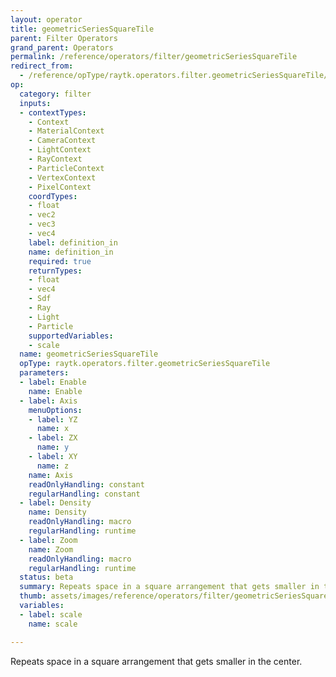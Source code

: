```yaml
---
layout: operator
title: geometricSeriesSquareTile
parent: Filter Operators
grand_parent: Operators
permalink: /reference/operators/filter/geometricSeriesSquareTile
redirect_from:
  - /reference/opType/raytk.operators.filter.geometricSeriesSquareTile/
op:
  category: filter
  inputs:
  - contextTypes:
    - Context
    - MaterialContext
    - CameraContext
    - LightContext
    - RayContext
    - ParticleContext
    - VertexContext
    - PixelContext
    coordTypes:
    - float
    - vec2
    - vec3
    - vec4
    label: definition_in
    name: definition_in
    required: true
    returnTypes:
    - float
    - vec4
    - Sdf
    - Ray
    - Light
    - Particle
    supportedVariables:
    - scale
  name: geometricSeriesSquareTile
  opType: raytk.operators.filter.geometricSeriesSquareTile
  parameters:
  - label: Enable
    name: Enable
  - label: Axis
    menuOptions:
    - label: YZ
      name: x
    - label: ZX
      name: y
    - label: XY
      name: z
    name: Axis
    readOnlyHandling: constant
    regularHandling: constant
  - label: Density
    name: Density
    readOnlyHandling: macro
    regularHandling: runtime
  - label: Zoom
    name: Zoom
    readOnlyHandling: macro
    regularHandling: runtime
  status: beta
  summary: Repeats space in a square arrangement that gets smaller in the center.
  thumb: assets/images/reference/operators/filter/geometricSeriesSquareTile_thumb.png
  variables:
  - label: scale
    name: scale

---
```



Repeats space in a square arrangement that gets smaller in the center.
